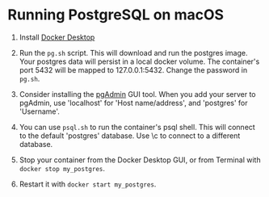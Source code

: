 # Running PostgreSQL on macOS

1. Install [Docker Desktop](https://www.docker.com/products/docker-desktop)

2. Run the `pg.sh` script. This will download and run the postgres image.
   Your postgres data will persist in a local docker volume.
   The container's port 5432 will be mapped to 127.0.0.1:5432.
   Change the password in `pg.sh`.

3. Consider installing the [pgAdmin](https://www.pgadmin.org/) GUI tool.
   When you add your server to pgAdmin, use 'localhost' for 'Host name/address', and 'postgres' for 'Username'.

4. You can use `psql.sh` to run the container's psql shell. This will connect
   to the default 'postgres' database. Use \c to connect to a different
   database.

5. Stop your container from the Docker Desktop GUI, or from Terminal 
   with `docker stop my_postgres`.

6. Restart it with `docker start my_postgres`.
